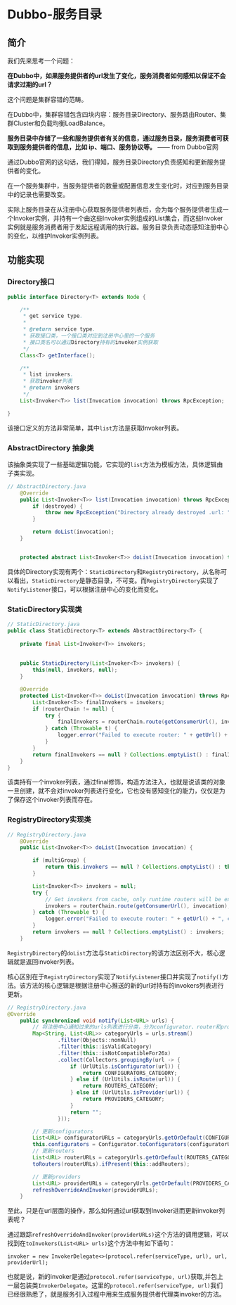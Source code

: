# Dubbo-服务目录

## 简介

我们先来思考一个问题：

**在Dubbo中，如果服务提供者的url发生了变化，服务消费者如何感知以保证不会请求过期的url？**

这个问题是集群容错的范畴。

在Dubbo中，集群容错包含四块内容：服务目录Directory、服务路由Router、集群Cluster和负载均衡LoadBalance。

**服务目录中存储了一些和服务提供者有关的信息，通过服务目录，服务消费者可获取到服务提供者的信息，比如 ip、端口、服务协议等。** —— from Dubbo官网

通过Dubbo官网的这句话，我们得知，服务目录Directory负责感知和更新服务提供者的变化。

在一个服务集群中，当服务提供者的数量或配置信息发生变化时，对应到服务目录中的记录也需要改变。

实际上服务目录在从注册中心获取服务提供者列表后，会为每个服务提供者生成一个Invoker实例，并持有一个由这些Invoker实例组成的List集合，而这些Invoker实例就是服务消费者用于发起远程调用的执行器。服务目录负责动态感知注册中心的变化，以维护Invoker实例列表。

## 功能实现

### Directory接口

```java
public interface Directory<T> extends Node {

    /**
     * get service type.
     *
     * @return service type.
     * 获取接口类，一个接口类对应到注册中心里的一个服务
     * 接口类名可以通过Directory持有的invoker实例获取
     */
    Class<T> getInterface();

    /**
     * list invokers.
     * 获取invoker列表
     * @return invokers
     */
    List<Invoker<T>> list(Invocation invocation) throws RpcException;

}
```

该接口定义的方法非常简单，其中`list`方法是获取Invoker列表。

### AbstractDirectory 抽象类

该抽象类实现了一些基础逻辑功能，它实现的`list`方法为模板方法，具体逻辑由子类实现。

```java
// AbstractDirectory.java
    @Override
    public List<Invoker<T>> list(Invocation invocation) throws RpcException {
        if (destroyed) {
            throw new RpcException("Directory already destroyed .url: " + getUrl());
        }

        return doList(invocation);
    }


    protected abstract List<Invoker<T>> doList(Invocation invocation) throws RpcException;

```

具体的Directory实现有两个：`StaticDirectory`和`RegistryDirectory`，从名称可以看出，`StaticDirectory`是静态目录，不可变。而`RegistryDirectory`实现了`NotifyListener`接口，可以根据注册中心的变化而变化。

### StaticDirectory实现类

```java
// StaticDirectory.java
public class StaticDirectory<T> extends AbstractDirectory<T> {
    
    private final List<Invoker<T>> invokers;
    
    
    public StaticDirectory(List<Invoker<T>> invokers) {
        this(null, invokers, null);
    }

    @Override
    protected List<Invoker<T>> doList(Invocation invocation) throws RpcException {
        List<Invoker<T>> finalInvokers = invokers;
        if (routerChain != null) {
            try {
                finalInvokers = routerChain.route(getConsumerUrl(), invocation);
            } catch (Throwable t) {
                logger.error("Failed to execute router: " + getUrl() + ", cause: " + t.getMessage(), t);
            }
        }
        return finalInvokers == null ? Collections.emptyList() : finalInvokers;
    }
}
```

该类持有一个invoker列表，通过final修饰，构造方法注入，也就是说该类的对象一旦创建，就不会对invoker列表进行变化，它也没有感知变化的能力，仅仅是为了保存这个invoker列表而存在。

### RegistryDirectory实现类

```java
// RegistryDirectory.java
    @Override
    public List<Invoker<T>> doList(Invocation invocation) {

        if (multiGroup) {
            return this.invokers == null ? Collections.emptyList() : this.invokers;
        }

        List<Invoker<T>> invokers = null;
        try {
            // Get invokers from cache, only runtime routers will be executed.
            invokers = routerChain.route(getConsumerUrl(), invocation);
        } catch (Throwable t) {
            logger.error("Failed to execute router: " + getUrl() + ", cause: " + t.getMessage(), t);
        }
        return invokers == null ? Collections.emptyList() : invokers;
    }

```

`RegistryDirectory`的`doList`方法与`StaticDirectory`的该方法区别不大，核心逻辑就是返回invoker列表。

核心区别在于`RegistryDirectory`实现了`NotifyListener`接口并实现了`notify()`方法。该方法的核心逻辑是根据注册中心推送的新的url对持有的invokers列表进行更新。

```java
// RegistryDirectory.java
@Override
    public synchronized void notify(List<URL> urls) {
        // 将注册中心通知过来的urls列表进行分类，分为configurator、router和provider三类。
        Map<String, List<URL>> categoryUrls = urls.stream()
                .filter(Objects::nonNull)
                .filter(this::isValidCategory)
                .filter(this::isNotCompatibleFor26x)
                .collect(Collectors.groupingBy(url -> {
                    if (UrlUtils.isConfigurator(url)) {
                        return CONFIGURATORS_CATEGORY;
                    } else if (UrlUtils.isRoute(url)) {
                        return ROUTERS_CATEGORY;
                    } else if (UrlUtils.isProvider(url)) {
                        return PROVIDERS_CATEGORY;
                    }
                    return "";
                }));

        // 更新configurators
        List<URL> configuratorURLs = categoryUrls.getOrDefault(CONFIGURATORS_CATEGORY, Collections.emptyList());
        this.configurators = Configurator.toConfigurators(configuratorURLs).orElse(this.configurators);
		// 更新routers
        List<URL> routerURLs = categoryUrls.getOrDefault(ROUTERS_CATEGORY, Collections.emptyList());
        toRouters(routerURLs).ifPresent(this::addRouters);

        // 更新providers
        List<URL> providerURLs = categoryUrls.getOrDefault(PROVIDERS_CATEGORY, Collections.emptyList());
        refreshOverrideAndInvoker(providerURLs);
    }
```

至此，只是在url层面的操作，那么如何通过url获取到Invoker进而更新invoker列表呢？

通过跟踪`refreshOverrideAndInvoker(providerURLs)`这个方法的调用逻辑，可以找到在`toInvokers(List<URL> urls)`这个方法中有如下语句：

`invoker = new InvokerDelegate<>(protocol.refer(serviceType, url), url, providerUrl);`

也就是说，新的invoker是通过`protocol.refer(serviceType, url)`获取,并包上一层包装类`InvokerDelegate`。这里的`protocol.refer(serviceType, url)`我们已经很熟悉了，就是服务引入过程中用来生成服务提供者代理类invoker的方法。










